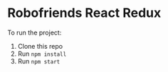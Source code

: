 # Robofriends React Redux

To run the project:

1. Clone this repo
2. Run `npm install`
3. Run `npm start`
